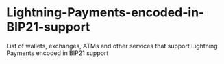 # Lightning-Payments-encoded-in-BIP21-support
List of wallets, exchanges, ATMs and other services that support Lightning Payments encoded in BIP21 support
